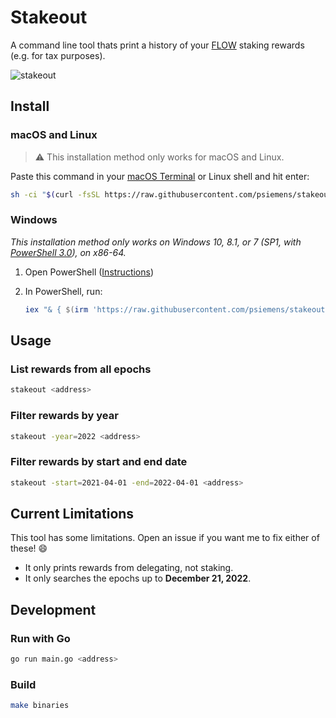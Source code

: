 # Stakeout

A command line tool thats print a history of your [FLOW](https://www.onflow.org/) staking rewards (e.g. for tax purposes).

![stakeout](https://user-images.githubusercontent.com/2547035/159144265-e385a9d7-2aca-4bd5-9cc6-7b22a6343119.gif)

## Install

### macOS and Linux

> :warning: This installation method only works for macOS and Linux.

Paste this command in your [macOS Terminal](https://support.apple.com/en-ca/guide/terminal/apd5265185d-f365-44cb-8b09-71a064a42125/mac) or Linux shell and hit enter:

```sh
sh -ci "$(curl -fsSL https://raw.githubusercontent.com/psiemens/stakeout/main/install.sh)"
```

### Windows

_This installation method only works on Windows 10, 8.1, or 7 (SP1, with [PowerShell 3.0](https://www.microsoft.com/en-ca/download/details.aspx?id=34595)), on x86-64._

1. Open PowerShell ([Instructions](https://docs.microsoft.com/en-us/powershell/scripting/install/installing-windows-powershell?view=powershell-7#finding-powershell-in-windows-10-81-80-and-7))
2. In PowerShell, run:

    ```powershell
    iex "& { $(irm 'https://raw.githubusercontent.com/psiemens/stakeout/main/install.ps1') }"
    ```


## Usage

### List rewards from all epochs

```sh
stakeout <address>
```

### Filter rewards by year

```sh
stakeout -year=2022 <address>
```

### Filter rewards by start and end date

```sh
stakeout -start=2021-04-01 -end=2022-04-01 <address>
```

## Current Limitations

This tool has some limitations. Open an issue if you want me to fix either of these! :smile:

- It only prints rewards from delegating, not staking.
- It only searches the epochs up to **December 21, 2022**.

## Development

### Run with Go

```sh
go run main.go <address>
```

### Build

```sh
make binaries
```
